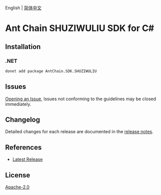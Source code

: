 English | [简体中文](README-CN.md)

# Ant Chain SHUZIWULIU SDK for C#

## Installation

### .NET

```bash
donet add package AntChain.SDK.SHUZIWULIU
```

## Issues

[Opening an Issue](https://github.com/alipay/antchain-openapi-prod-sdk/issues/new), Issues not conforming to the guidelines may be closed immediately.

## Changelog

Detailed changes for each release are documented in the [release notes](./ChangeLog.md).

## References

* [Latest Release](https://github.com/alipay/antchain-openapi-prod-sdk/)

## License

[Apache-2.0](http://www.apache.org/licenses/LICENSE-2.0)
